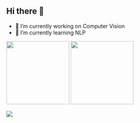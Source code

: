 ## Hi there 👋
- 🔭 I’m currently working on Computer Vision
- 🌱 I’m currently learning NLP


<span>
<img src="https://github-readme-stats-3dgusaed7-german36-dels-projects.vercel.app/api?username=german36-del&count_private=true" height="165">
<img src="https://github-readme-stats-3dgusaed7-german36-dels-projects.vercel.app/api/top-langs/?username=german36-del&count_private=true" height="165">
</span>

<a href="https://www.linkedin.com/in/germ%C3%A1n-ferrando-del-rinc%C3%B3n-5737011b3/]"><img src="https://img.shields.io/badge/LINKEDIN-0077B5?style=for-the-badge&logo=linkedin&logoColor=white"></a>

